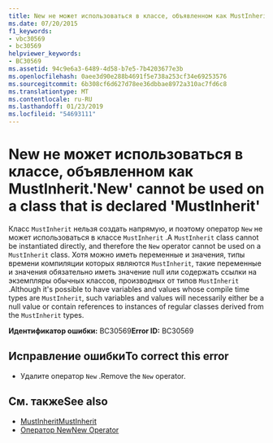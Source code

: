 ```yaml
---
title: New не может использоваться в классе, объявленном как MustInherit.
ms.date: 07/20/2015
f1_keywords:
- vbc30569
- bc30569
helpviewer_keywords:
- BC30569
ms.assetid: 94c9e6a3-6489-4d58-b7e5-7b4203677e3b
ms.openlocfilehash: 0aee3d90e288b4691f5e738a253cf34e69253576
ms.sourcegitcommit: 6b308cf6d627d78ee36dbbae8972a310ac7fd6c8
ms.translationtype: MT
ms.contentlocale: ru-RU
ms.lasthandoff: 01/23/2019
ms.locfileid: "54693111"
---
```

# <a name="new-cannot-be-used-on-a-class-that-is-declared-mustinherit"></a><span data-ttu-id="d2f68-102">New не может использоваться в классе, объявленном как MustInherit.</span><span class="sxs-lookup"><span data-stu-id="d2f68-102">'New' cannot be used on a class that is declared 'MustInherit'</span></span>
<span data-ttu-id="d2f68-103">Класс `MustInherit` нельзя создать напрямую, и поэтому оператор `New` не может использоваться в классе `MustInherit` .</span><span class="sxs-lookup"><span data-stu-id="d2f68-103">A `MustInherit` class cannot be instantiated directly, and therefore the `New` operator cannot be used on a `MustInherit` class.</span></span> <span data-ttu-id="d2f68-104">Хотя можно иметь переменные и значения, типы времени компиляции которых являются `MustInherit`, такие переменные и значения обязательно иметь значение null или содержать ссылки на экземпляры обычных классов, производных от типов `MustInherit` .</span><span class="sxs-lookup"><span data-stu-id="d2f68-104">Although it's possible to have variables and values whose compile time types are `MustInherit`, such variables and values will necessarily either be a null value or contain references to instances of regular classes derived from the `MustInherit` types.</span></span>  
  
 <span data-ttu-id="d2f68-105">**Идентификатор ошибки:** BC30569</span><span class="sxs-lookup"><span data-stu-id="d2f68-105">**Error ID:** BC30569</span></span>  
  
## <a name="to-correct-this-error"></a><span data-ttu-id="d2f68-106">Исправление ошибки</span><span class="sxs-lookup"><span data-stu-id="d2f68-106">To correct this error</span></span>  
  
-   <span data-ttu-id="d2f68-107">Удалите оператор `New` .</span><span class="sxs-lookup"><span data-stu-id="d2f68-107">Remove the `New` operator.</span></span>  
  
## <a name="see-also"></a><span data-ttu-id="d2f68-108">См. также</span><span class="sxs-lookup"><span data-stu-id="d2f68-108">See also</span></span>
- [<span data-ttu-id="d2f68-109">MustInherit</span><span class="sxs-lookup"><span data-stu-id="d2f68-109">MustInherit</span></span>](../../visual-basic/language-reference/modifiers/mustinherit.md)
- [<span data-ttu-id="d2f68-110">Оператор New</span><span class="sxs-lookup"><span data-stu-id="d2f68-110">New Operator</span></span>](../../visual-basic/language-reference/operators/new-operator.md)
